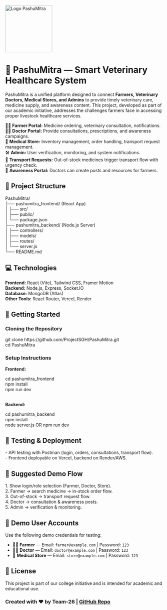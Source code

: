 <!DOCTYPE html>
<html lang="en">
<head>
    <meta charset="UTF-8">
    <meta name="viewport" content="width=device-width, initial-scale=1.0">
</head>
<body>
    <img src="https://github.com/user-attachments/assets/de32d425-9ef9-4407-ad6f-c4362f9d2512" alt="Logo PashuMitra" width="150" height="150">    

   <h1>🐄 PashuMitra — Smart Veterinary Healthcare System</h1>
   <p>
       PashuMitra is a unified platform designed to connect <b>Farmers, Veterinary Doctors, Medical Stores, and Admins</b> to provide timely veterinary care, medicine supply, and awareness content.  
       This project, developed as part of our academic initiative, addresses the challenges farmers face in accessing proper livestock healthcare services.
   </p>

   🧑‍🌾 <b>Farmer Portal:</b> Medicine ordering, veterinary consultation, notifications. </br>
   👨‍⚕️ <b>Doctor Portal:</b> Provide consultations, prescriptions, and awareness campaigns. </br>
   🏪 <b>Medical Store:</b> Inventory management, order handling, transport request management. </br>
   🛠️ <b>Admin:</b> User verification, monitoring, and system notifications. </br>
   🚚 <b>Transport Requests:</b> Out-of-stock medicines trigger transport flow with urgency check. </br>
   📢 <b>Awareness Portal:</b> Doctors can create posts and resources for farmers. </br>

   <h2>📂 Project Structure</h2>
   PashuMitra/</br>
   ├── pashumitra_frontend/ (React App)</br>
   │   ├── src/</br>
   │   ├── public/</br>
   │   └── package.json</br>
   ├── pashumitra_backend/ (Node.js Server)</br>
   │   ├── controllers/</br>
   │   ├── models/</br>
   │   ├── routes/</br>
   │   └── server.js</br>
   └── README.md</br>

   <h2>💻 Technologies</h2>
   <b>Frontend:</b> React (Vite), Tailwind CSS, Framer Motion </br>
   <b>Backend:</b> Node.js, Express, Socket.IO </br>
   <b>Database:</b> MongoDB (Atlas) </br>
   <b>Other Tools:</b> React Router, Vercel, Render </br>

   <h2>🔧 Getting Started</h2>
   <h3>Cloning the Repository</h3>
   git clone https://github.com/ProjectSGH/PashuMitra.git </br>
   cd PashuMitra </br>

   <h3>Setup Instructions</h3> 
   <p><strong>Frontend:</strong></p>
   cd pashumitra_frontend </br>
   npm install </br>
   npm run dev </br></br>

   <p><strong>Backend:</strong></p>
   cd pashumitra_backend </br>
   npm install </br>
   node server.js OR npm run dev </br>

   <h2>🧪 Testing & Deployment</h2>
   - API testing with Postman (login, orders, consultations, transport flow). </br>
   - Frontend deployable on Vercel, backend on Render/AWS. </br>

   <h2>📌 Suggested Demo Flow</h2>
   1. Show login/role selection (Farmer, Doctor, Store). </br>
   2. Farmer → search medicine → in-stock order flow. </br>
   3. Out-of-stock → transport request flow. </br>
   4. Doctor → consultation & awareness posts. </br>
   5. Admin → verification & monitoring. </br>

<h2>👥 Demo User Accounts</h2>
<p>Use the following demo credentials for testing:</p>

<ul>
  <li>👨‍🌾 <b>Farmer</b> — Email: <code>farmer@example.com</code> | Password: <code>123</code></li>
  <li>👨‍⚕️ <b>Doctor</b> — Email: <code>doctor@example.com</code> | Password: <code>123</code></li>
  <li>🏪 <b>Medical Store</b> — Email: <code>store@example.com</code> | Password: <code>123</code></li>
</ul>

   <h2>📜 License</h2>
   <p>
      This project is part of our college initiative and is intended for academic and educational use.
   </p>
    
   <p><h3>Created with ❤️ by Team-26 | <a href="https://github.com/ProjectSGH/PashuMitra">GitHub Repo</a></h3></p>

</body>
</html>
